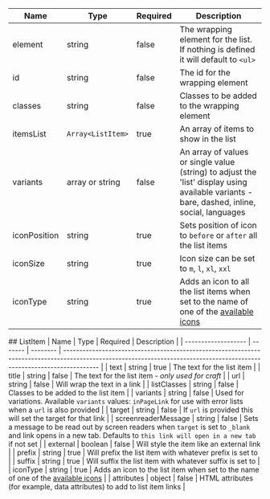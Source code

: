 | Name         | Type              | Required | Description                                                                                                                                 |
| ------------ | ----------------- | -------- | ------------------------------------------------------------------------------------------------------------------------------------------- |
| element      | string            | false    | The wrapping element for the list. If nothing is defined it will default to `<ul>`                                                          |
| id           | string            | false    | The id for the wrapping element                                                                                                             |
| classes      | string            | false    | Classes to be added to the wrapping element                                                                                                 |
| itemsList    | `Array<ListItem>` | true     | An array of items to show in the list                                                                                                       |
| variants     | array or string   | false    | An array of values or single value (string) to adjust the 'list' display using available variants - bare, dashed, inline, social, languages |
| iconPosition | string            | true     | Sets position of icon to `before` or `after` all the list items                                                                             |
| iconSize     | string            | true     | Icon size can be set to `m`, `l`, `xl`, `xxl`                                                                                               |
| iconType     | string            | true     | Adds an icon to all the list items when set to the name of one of the [available icons](/foundations/icons#a-to-z)                          |

## ListItem
| Name | Type | Required | Description |
| ------------------- | ------- | -------- | ----------------------------------------------------------------------------------------------------------------------------------------------------------------------- |
| text | string | true | The text for the list item |
| title | string | false | The text for the list item - _only used for craft_ |
| url | string | false | Will wrap the text in a link |
| listClasses | string | false | Classes to be added to the list item |
| variants | string | false | Used for variations. Available `variants` values: `inPageLink` for use with error lists when a `url` is also provided |
| target | string | false | If `url` is provided this will set the target for that link |
| screenreaderMessage | string | false | Sets a message to be read out by screen readers when `target` is set to `_blank` and link opens in a new tab. Defaults to `this link will open in a new tab` if not set |
| external | boolean | false | Will style the item like an external link |
| prefix | string | true | Will prefix the list item with whatever prefix is set to |
| suffix | string | true | Will suffix the list item with whatever suffix is set to |
| iconType | string | true | Adds an icon to the list item when set to the name of one of the [available icons](/foundations/icons#a-to-z) |
| attributes | object | false | HTML attributes (for example, data attributes) to add to list item links |
